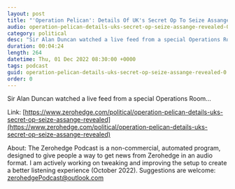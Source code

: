 ```yaml
---
layout: post
title: "'Operation Pelican': Details Of UK's Secret Op To Seize Assange Revealed"
audio: operation-pelican-details-uks-secret-op-seize-assange-revealed-0
category: political
desc: "Sir Alan Duncan watched a live feed from a special Operations Room..."
duration: 00:04:24
length: 264
datetime: Thu, 01 Dec 2022 08:30:00 +0000
tags: podcast
guid: operation-pelican-details-uks-secret-op-seize-assange-revealed-0
order: 0
---
```

Sir Alan Duncan watched a live feed from a special Operations Room...

Link: [https://www.zerohedge.com/political/operation-pelican-details-uks-secret-op-seize-assange-revealed](https://www.zerohedge.com/political/operation-pelican-details-uks-secret-op-seize-assange-revealed)

About: The Zerohedge Podcast is a non-commercial, automated program, designed to give people a way to get news from Zerohedge in an audio format.  I am actively working on tweaking and improving the setup to create a better listening experience (October 2022).  Suggestions are welcome: [zerohedgePodcast@outlook.com](mailto:zerohedgePodcast@outlook.com)
